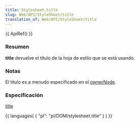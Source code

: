 ```yaml
---
title: Stylesheet.title
slug: Web/API/StyleSheet/title
translation_of: Web/API/StyleSheet/title
---
```

{{ ApiRef() }}

### Resumen

**title** devuelve el título de la hoja de estilo que se está usando.

### Notas

El título es a menudo especificado en el [ownerNode](/es/DOM/stylesheet.ownerNode).

### Especificación

[title](http://www.w3.org/TR/2000/REC-DOM-Level-2-Style-20001113/stylesheets.html#StyleSheets-StyleSheet-title)

{{ languages( { "pl": "pl/DOM/stylesheet.title" } ) }}
